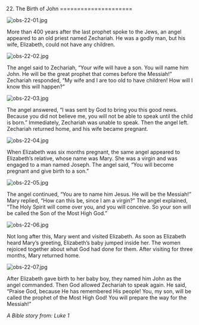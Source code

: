 22. The Birth of John
=====================

![obs-22-01.jpg](/_media/en/obs/obs-22-01.jpg?w=640&h=360&tok=2b2cc7 "obs-22-01.jpg")

More than 400 years after the last prophet spoke to the Jews, an angel
appeared to an old priest named Zechariah. He was a godly man, but his
wife, Elizabeth, could not have any children.

![obs-22-02.jpg](/_media/en/obs/obs-22-02.jpg?w=640&h=360&tok=2f6459 "obs-22-02.jpg")

The angel said to Zechariah, “Your wife will have a son. You will name
him John. He will be the great prophet that comes before the Messiah!”
Zechariah responded, “My wife and I are too old to have children! How
will I know this will happen?”

![obs-22-03.jpg](/_media/en/obs/obs-22-03.jpg?w=640&h=360&tok=28c3ad "obs-22-03.jpg")

The angel answered, “I was sent by God to bring you this good news.
Because you did not believe me, you will not be able to speak until the
child is born.” Immediately, Zechariah was unable to speak. Then the
angel left. Zechariah returned home, and his wife became pregnant.

![obs-22-04.jpg](/_media/en/obs/obs-22-04.jpg?w=640&h=360&tok=7450c0 "obs-22-04.jpg")

When Elizabeth was six months pregnant, the same angel appeared to
Elizabeth’s relative, whose name was Mary. She was a virgin and was
engaged to a man named Joseph. The angel said, “You will become pregnant
and give birth to a son.”

![obs-22-05.jpg](/_media/en/obs/obs-22-05.jpg?w=640&h=360&tok=cbfa8a "obs-22-05.jpg")

The angel continued, “You are to name him Jesus. He will be the
Messiah!” Mary replied, “How can this be, since I am a virgin?” The
angel explained, “The Holy Spirit will come over you, and you will
conceive. So your son will be called the Son of the Most High God.”

![obs-22-06.jpg](/_media/en/obs/obs-22-06.jpg?w=640&h=360&tok=b955d6 "obs-22-06.jpg")

Not long after this, Mary went and visited Elizabeth. As soon as
Elizabeth heard Mary’s greeting, Elizabeth’s baby jumped inside her. The
women rejoiced together about what God had done for them. After visiting
for three months, Mary returned home.

![obs-22-07.jpg](/_media/en/obs/obs-22-07.jpg?w=640&h=360&tok=fd322c "obs-22-07.jpg")

After Elizabeth gave birth to her baby boy, they named him John as the
angel commanded. Then God allowed Zechariah to speak again. He said,
“Praise God, because He has remembered His people! You, my son, will be
called the prophet of the Most High God! You will prepare the way for
the Messiah!”

*A Bible story from: Luke 1*
